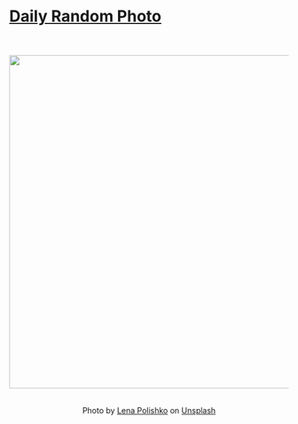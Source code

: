 # [Daily Random Photo](https://www.dailyrandomphoto.com/)

<div align="center">
  <br>
  <br>
  <a href="https://www.dailyrandomphoto.com/p/2024/2024-02-04/"><img src="https://images.unsplash.com/photo-1705651460035-78263e04a175?crop=entropy&cs=tinysrgb&fit=max&fm=jpg&ixid=M3w3NzUwOHwwfDF8cmFuZG9tfHx8fHx8fHx8MTcwNzAwNjcyMHw&ixlib=rb-4.0.3&q=80&w=1080" width="600px"></a>
  <br>
  <br>
  <p class="has-text-grey">Photo by <a href="https://unsplash.com/@ilona_a?utm_source=Daily%20Random%20Photo&amp;utm_medium=referral" target="_blank" rel="noopener noreferrer">Lena Polishko</a> on <a href="https://unsplash.com/photos/a-white-chair-sitting-in-front-of-a-pink-building-k2W30elMOPA?utm_source=Daily%20Random%20Photo&amp;utm_medium=referral" target="_blank" rel="noopener noreferrer">Unsplash</a></p>
</div>
